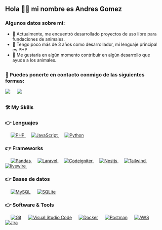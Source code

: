## Hola 👋👋  mi nombre es Andres Gomez 


<h3> Algunos datos sobre mi: </h3>

- 🔭 Actualmente, me encuentró desarrollado proyectos de uso libre para fundaciones de animales.
- 🌱 Tengo poco más de 3 años como desarrollador, mi lenguaje principal es PHP 
- 👯 Me gustaría en algún momento contribuir en algún desarrollo que ayude a los animales.

##

### 📠 Puedes ponerte en contacto conmigo de las siguientes formas:

<a target="_blank" href="https://www.linkedin.com/public-profile/settings?trk=d_flagship3_profile_self_view_public_profile"><img src="https://img.shields.io/badge/-LinkedIn-0077B5?style=for-the-badge&logo=Linkedin&logoColor=white"></img></a>
&emsp;
<a target="_blank" href="mailto:gomezrubio359@gmail.com"><img src="https://img.shields.io/badge/-Gmail-D14836?style=for-the-badge&logo=Gmail&logoColor=white"></img></a>
&emsp;
##
 <h3>🛠️ My Skills</h3>

### 👉 Lenguajes
<p align="left"> 
   &emsp;
  <a href="#">
    <img alt="PHP" src="https://img.shields.io/badge/PHP-0175C2?style=for-the-badge&logo=php&logoColor=white"/>
  </a>
&emsp;
<a href="#">
    <img alt="JavaScript" src="https://img.shields.io/badge/JavaScript-FFD43B?style=for-the-badge&logo=JavaScript&logoColor=darkgreen"/>
  </a>
  &emsp;
<a href="#">
    <img alt="Python" src="https://img.shields.io/badge/Python-ED8B00?style=for-the-badge&logo=Python&logoColor=white"/>
  </a>
</p>

### 👉 Frameworks
<p align="left"> 
  &emsp; 
  <a href="#"> 
     <img alt="Pandas" src="https://img.shields.io/badge/Pandas-150458?style=for-the-badge&logo=Pandas&logoColor=white">
   </a>
  &emsp; 
  <a href="#"> 
     <img alt="Laravel" src="https://img.shields.io/badge/Laravel-FF2D20?style=for-the-badge&logo=Laravel&logoColor=white">
   </a>
  &emsp; 
  <a href="#"> 
     <img alt="Codeigniter" src="https://img.shields.io/badge/codeigniter-EF4223?style=for-the-badge&logo=codeigniter&logoColor=white">
   </a>
  &emsp; 
  <a href="#"> 
     <img alt="Nestjs" src="https://img.shields.io/badge/nestjs-E0234E?style=for-the-badge&logo=nestjs&logoColor=white">
   </a>
  &emsp; 
  <a href="#"> 
     <img alt="Tailwind" src="https://img.shields.io/badge/tailwind-02569B?style=for-the-badge&logo=tailwind&logoColor=white">
   </a>
  &emsp; 
  <a href="#"> 
     <img alt="livewire" src="https://img.shields.io/badge/livewire-00C4FF?style=for-the-badge&logo=livewire&logoColor=white">
   </a>
  &emsp; 
  
</p>

### 👉 Bases de datos

<p align="left">
  &emsp;
    <a href="https://www.mysql.com/"><img alt="MySQL" src="https://img.shields.io/badge/MySQL-2b4f97?style=for-the-badge&logo=mysql&logoColor=white"></a>
  &emsp;
    <a href="https://www.sqlite.org/"><img alt="SQLite" src ="https://img.shields.io/badge/SQLite-07405E?style=for-the-badge&logo=sqlite&logoColor=white"/></a>
 </p>

 ### 👉 Software & Tools
 
<p>
  &emsp;
    <a href="#"><img alt="Git" src="https://img.shields.io/badge/Git-F05032?style=for-the-badge&logo=git&logoColor=white"></a>
  &emsp;
    <a href="#"><img alt="Visual Studio Code" src="https://img.shields.io/badge/Visual_Studio_Code-0078D4?style=for-the-badge&logo=visual&logoColor=white"></a>
  &emsp;
    <a href="#"><img alt="Docker" src="https://img.shields.io/badge/Docker-2CA5E0?style=for-the-badge&logo=docker&logoColor=white"></a>
  &emsp;
    <a href="#"><img alt="Postman" src="https://img.shields.io/badge/Postman-FF6C37?style=for-the-badge&logo=Postman&logoColor=white"></a>
 &emsp;
    <a href="#"><img alt="AWS" src="https://img.shields.io/badge/Amazon_AWS-232F3E?style=for-the-badge&logo=Aws&logoColor=white"></a>
  &emsp; 
    <a href="#"><img alt="Jira" src="https://img.shields.io/badge/Jira-0052CC?style=for-the-badge&logo=Jira&logoColor=white"></a>
  &emsp;
</p>
